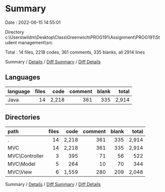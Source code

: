 # Summary

Date : 2022-06-15 14:55:01

Directory c:\\Users\\wildm\\Desktop\\Class\\Greenwich\\PROG191\\Assignment\\PROG191\\Student management\\src

Total : 14 files,  2218 codes, 361 comments, 335 blanks, all 2914 lines

Summary / [Details](details.md) / [Diff Summary](diff.md) / [Diff Details](diff-details.md)

## Languages
| language | files | code | comment | blank | total |
| :--- | ---: | ---: | ---: | ---: | ---: |
| Java | 14 | 2,218 | 361 | 335 | 2,914 |

## Directories
| path | files | code | comment | blank | total |
| :--- | ---: | ---: | ---: | ---: | ---: |
| . | 14 | 2,218 | 361 | 335 | 2,914 |
| MVC | 14 | 2,218 | 361 | 335 | 2,914 |
| MVC\\Controller | 3 | 395 | 71 | 56 | 522 |
| MVC\\Model | 5 | 264 | 10 | 70 | 344 |
| MVC\\View | 6 | 1,559 | 280 | 209 | 2,048 |

Summary / [Details](details.md) / [Diff Summary](diff.md) / [Diff Details](diff-details.md)